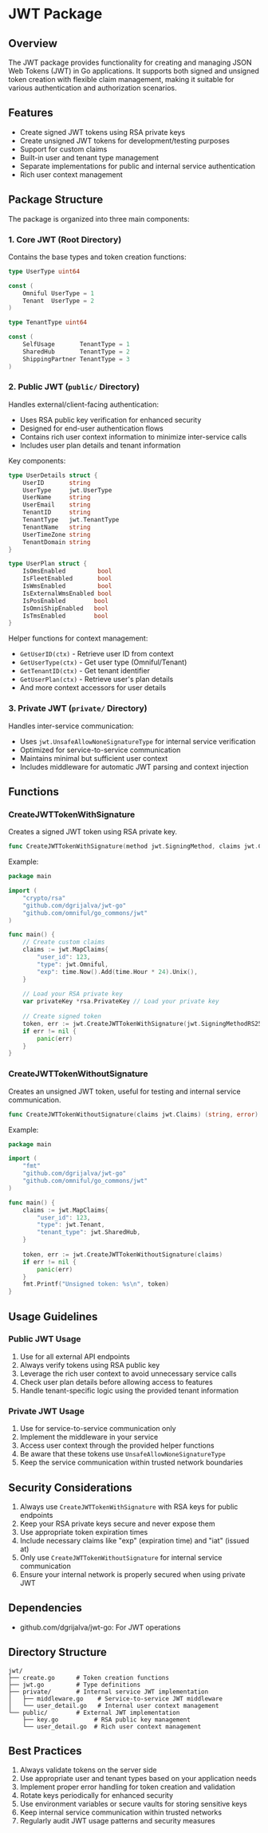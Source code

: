 # JWT Package

## Overview
The JWT package provides functionality for creating and managing JSON Web Tokens (JWT) in Go applications. It supports both signed and unsigned token creation with flexible claim management, making it suitable for various authentication and authorization scenarios.

## Features
- Create signed JWT tokens using RSA private keys
- Create unsigned JWT tokens for development/testing purposes
- Support for custom claims
- Built-in user and tenant type management
- Separate implementations for public and internal service authentication
- Rich user context management

## Package Structure

The package is organized into three main components:

### 1. Core JWT (Root Directory)
Contains the base types and token creation functions:

```go
type UserType uint64

const (
    Omniful UserType = 1
    Tenant  UserType = 2
)

type TenantType uint64

const (
    SelfUsage       TenantType = 1
    SharedHub       TenantType = 2
    ShippingPartner TenantType = 3
)
```

### 2. Public JWT (`public/` Directory)
Handles external/client-facing authentication:
- Uses RSA public key verification for enhanced security
- Designed for end-user authentication flows
- Contains rich user context information to minimize inter-service calls
- Includes user plan details and tenant information

Key components:
```go
type UserDetails struct {
    UserID       string
    UserType     jwt.UserType
    UserName     string
    UserEmail    string
    TenantID     string
    TenantType   jwt.TenantType
    TenantName   string
    UserTimeZone string
    TenantDomain string
}

type UserPlan struct {
    IsOmsEnabled         bool
    IsFleetEnabled       bool
    IsWmsEnabled         bool
    IsExternalWmsEnabled bool
    IsPosEnabled        bool
    IsOmniShipEnabled   bool
    IsTmsEnabled        bool
}
```

Helper functions for context management:
- `GetUserID(ctx)` - Retrieve user ID from context
- `GetUserType(ctx)` - Get user type (Omniful/Tenant)
- `GetTenantID(ctx)` - Get tenant identifier
- `GetUserPlan(ctx)` - Retrieve user's plan details
- And more context accessors for user details

### 3. Private JWT (`private/` Directory)
Handles inter-service communication:
- Uses `jwt.UnsafeAllowNoneSignatureType` for internal service verification
- Optimized for service-to-service communication
- Maintains minimal but sufficient user context
- Includes middleware for automatic JWT parsing and context injection

## Functions

### CreateJWTTokenWithSignature
Creates a signed JWT token using RSA private key.

```go
func CreateJWTTokenWithSignature(method jwt.SigningMethod, claims jwt.Claims, privateKey *rsa.PrivateKey) (string, error)
```

Example:
```go
package main

import (
    "crypto/rsa"
    "github.com/dgrijalva/jwt-go"
    "github.com/omniful/go_commons/jwt"
)

func main() {
    // Create custom claims
    claims := jwt.MapClaims{
        "user_id": 123,
        "type": jwt.Omniful,
        "exp": time.Now().Add(time.Hour * 24).Unix(),
    }
    
    // Load your RSA private key
    var privateKey *rsa.PrivateKey // Load your private key
    
    // Create signed token
    token, err := jwt.CreateJWTTokenWithSignature(jwt.SigningMethodRS256, claims, privateKey)
    if err != nil {
        panic(err)
    }
}
```

### CreateJWTTokenWithoutSignature
Creates an unsigned JWT token, useful for testing and internal service communication.

```go
func CreateJWTTokenWithoutSignature(claims jwt.Claims) (string, error)
```

Example:
```go
package main

import (
    "fmt"
    "github.com/dgrijalva/jwt-go"
    "github.com/omniful/go_commons/jwt"
)

func main() {
    claims := jwt.MapClaims{
        "user_id": 123,
        "type": jwt.Tenant,
        "tenant_type": jwt.SharedHub,
    }
    
    token, err := jwt.CreateJWTTokenWithoutSignature(claims)
    if err != nil {
        panic(err)
    }
    fmt.Printf("Unsigned token: %s\n", token)
}
```

## Usage Guidelines

### Public JWT Usage
1. Use for all external API endpoints
2. Always verify tokens using RSA public key
3. Leverage the rich user context to avoid unnecessary service calls
4. Check user plan details before allowing access to features
5. Handle tenant-specific logic using the provided tenant information

### Private JWT Usage
1. Use for service-to-service communication only
2. Implement the middleware in your service
3. Access user context through the provided helper functions
4. Be aware that these tokens use `UnsafeAllowNoneSignatureType`
5. Keep the service communication within trusted network boundaries

## Security Considerations
1. Always use `CreateJWTTokenWithSignature` with RSA keys for public endpoints
2. Keep your RSA private keys secure and never expose them
3. Use appropriate token expiration times
4. Include necessary claims like "exp" (expiration time) and "iat" (issued at)
5. Only use `CreateJWTTokenWithoutSignature` for internal service communication
6. Ensure your internal network is properly secured when using private JWT

## Dependencies
- github.com/dgrijalva/jwt-go: For JWT operations

## Directory Structure
```
jwt/
├── create.go      # Token creation functions
├── jwt.go         # Type definitions
├── private/       # Internal service JWT implementation
│   ├── middleware.go    # Service-to-service JWT middleware
│   └── user_detail.go   # Internal user context management
└── public/        # External JWT implementation
    ├── key.go          # RSA public key management
    └── user_detail.go  # Rich user context management
```

## Best Practices
1. Always validate tokens on the server side
2. Use appropriate user and tenant types based on your application needs
3. Implement proper error handling for token creation and validation
4. Rotate keys periodically for enhanced security
5. Use environment variables or secure vaults for storing sensitive keys
6. Keep internal service communication within trusted networks
7. Regularly audit JWT usage patterns and security measures
